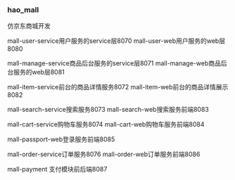 ### hao_mall
仿京东商城开发

mall-user-service用户服务的service层8070
mall-user-web用户服务的web层8080

mall-manage-service商品后台服务的service层8071
mall-manage-web商品后台服务的web层8081

mall-item-service前台的商品详情服务8072
mall-item-web前台的商品详情展示8082

mall-search-service搜索服务8073
mall-search-web搜索服务前端8083

mall-cart-service购物车服务8074
mall-cart-web购物车服务前端8084

mall-passport-web登录服务前端8085

mall-order-service订单服务8076
mall-order-web订单服务前端8086

mall-payment 支付模块前后端8087